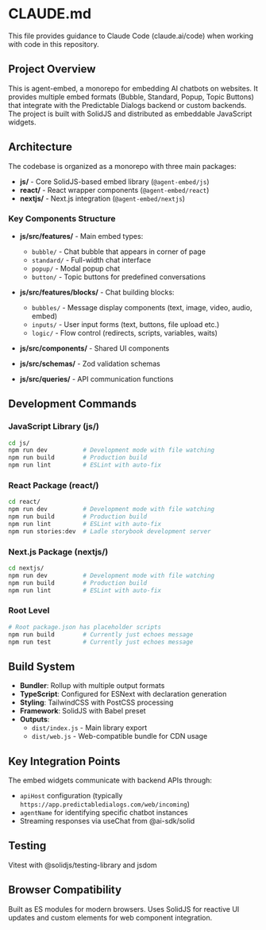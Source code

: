 # CLAUDE.md

This file provides guidance to Claude Code (claude.ai/code) when working with code in this repository.

## Project Overview

This is agent-embed, a monorepo for embedding AI chatbots on websites. It provides multiple embed formats (Bubble, Standard, Popup, Topic Buttons) that integrate with the Predictable Dialogs backend or custom backends. The project is built with SolidJS and distributed as embeddable JavaScript widgets.

## Architecture

The codebase is organized as a monorepo with three main packages:

- **js/** - Core SolidJS-based embed library (`@agent-embed/js`)
- **react/** - React wrapper components (`@agent-embed/react`) 
- **nextjs/** - Next.js integration (`@agent-embed/nextjs`)

### Key Components Structure

- **js/src/features/** - Main embed types:
  - `bubble/` - Chat bubble that appears in corner of page
  - `standard/` - Full-width chat interface
  - `popup/` - Modal popup chat
  - `button/` - Topic buttons for predefined conversations

- **js/src/features/blocks/** - Chat building blocks:
  - `bubbles/` - Message display components (text, image, video, audio, embed)
  - `inputs/` - User input forms (text, buttons, file upload etc.)
  - `logic/` - Flow control (redirects, scripts, variables, waits)

- **js/src/components/** - Shared UI components
- **js/src/schemas/** - Zod validation schemas
- **js/src/queries/** - API communication functions

## Development Commands

### JavaScript Library (js/)
```bash
cd js/
npm run dev          # Development mode with file watching
npm run build        # Production build
npm run lint         # ESLint with auto-fix
```

### React Package (react/)
```bash
cd react/
npm run dev          # Development mode with file watching
npm run build        # Production build
npm run lint         # ESLint with auto-fix
npm run stories:dev  # Ladle storybook development server
```

### Next.js Package (nextjs/)
```bash
cd nextjs/
npm run dev          # Development mode with file watching
npm run build        # Production build
npm run lint         # ESLint with auto-fix
```

### Root Level
```bash
# Root package.json has placeholder scripts
npm run build        # Currently just echoes message
npm run test         # Currently just echoes message
```

## Build System

- **Bundler**: Rollup with multiple output formats
- **TypeScript**: Configured for ESNext with declaration generation
- **Styling**: TailwindCSS with PostCSS processing
- **Framework**: SolidJS with Babel preset
- **Outputs**: 
  - `dist/index.js` - Main library export
  - `dist/web.js` - Web-compatible bundle for CDN usage

## Key Integration Points

The embed widgets communicate with backend APIs through:
- `apiHost` configuration (typically `https://app.predictabledialogs.com/web/incoming`)
- `agentName` for identifying specific chatbot instances
- Streaming responses via useChat from @ai-sdk/solid

## Testing
Vitest with @solidjs/testing-library and jsdom

## Browser Compatibility

Built as ES modules for modern browsers. Uses SolidJS for reactive UI updates and custom elements for web component integration.